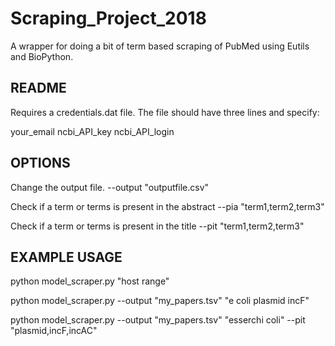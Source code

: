 # Scraping_Project_2018
A wrapper for doing a bit of term based scraping of PubMed using Eutils and BioPython.

README
-------
Requires a credentials.dat file.  The file should have three lines and specify:

your_email
ncbi_API_key
ncbi_API_login

OPTIONS
---------
Change the output file.
--output "outputfile.csv"

Check if a term or terms is present in the abstract
--pia "term1,term2,term3"

Check if a term or terms is present in the title
--pit "term1,term2,term3"

EXAMPLE USAGE
----------------

python model_scraper.py "host range"

python model_scraper.py --output "my_papers.tsv" "e coli plasmid incF"

python model_scraper.py --output "my_papers.tsv" "esserchi coli" --pit "plasmid,incF,incAC"
